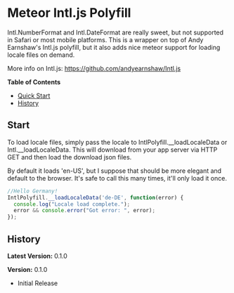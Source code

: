 # Meteor Intl.js Polyfill

Intl.NumberFormat and Intl.DateFormat are really sweet, but not supported in Safari or most mobile platforms.  This is a wrapper on top of Andy Earnshaw's Intl.js polyfill, but it also adds nice meteor support for loading locale files on demand.

More info on Intl.js: https://github.com/andyearnshaw/Intl.js

**Table of Contents**

- [Quick Start](#start)
- [History](#history)

## Start

To load locale files, simply pass the locale to IntlPolyfill.__loadLocaleData or Intl.__loadLocaleData.  This will download from your app server via HTTP GET and then load the download json files.

By default it loads 'en-US', but I suppose that should be more elegant and default to the browser.  It's safe to call this many times, it'll only load it once.

```javascript
//Hello Germany!
IntlPolyfill.__loadLocaleData('de-DE', function(error) {
  console.log("Locale load complete.");
  error && console.error("Got error: ", error);
});
````

## History
**Latest Version:** 0.1.0

**Version:** 0.1.0

- Initial Release

